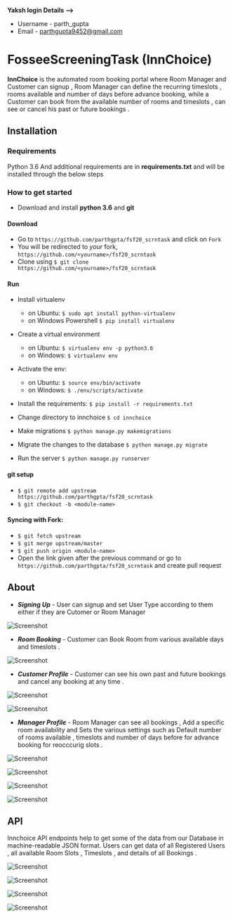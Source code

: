 **Yaksh login Details -->**

* Username - parth_gupta
* Email - parthgupta9452@gmail.com
# FosseeScreeningTask (InnChoice)

**InnChoice** is the automated room booking portal where Room Manager and Customer can signup , Room Manager can define the recurring timeslots , rooms available and number of days before advance booking, while a Customer can book from the available number of rooms and timeslots , can see or cancel his past or future bookings . 

## Installation

### Requirements

Python 3.6 
And additional requirements are in **requirements.txt** and will be installed through the below steps

### How to get started

* Download and install **python 3.6** and **git**
#### Download
* Go to `https://github.com/parthgpta/fsf20_scrntask` and click on `Fork`
* You will be redirected to *your* fork, `https://github.com/<yourname>/fsf20_scrntask`
* Clone using `$ git clone https://github.com/<yourname>/fsf20_scrntask`
#### Run
* Install virtualenv  
    - on Ubuntu: `$ sudo apt install python-virtualenv`  
    - on Windows Powershell `$ pip install virtualenv`  
* Create a virtual environment  
    - on Ubuntu: `$ virtualenv env -p python3.6`  
    - on Windows: `$ virtualenv env`  
* Activate the env:
    - on Ubuntu: `$ source env/bin/activate`  
    - on Windows: `$ ./env/scripts/activate`  
* Install the requirements: `$ pip install -r requirements.txt`

* Change directory to innchoice `$ cd innchoice`
* Make migrations `$ python manage.py makemigrations`  
* Migrate the changes to the database `$ python manage.py migrate`  
* Run the server `$ python manage.py runserver`
#### git setup
* `$ git remote add upstream https://github.com/parthgpta/fsf20_scrntask`
* `$ git checkout -b <module-name>`


#### Syncing with Fork:
* `$ git fetch upstream`
* `$ git merge upstream/master`
* `$ git push origin <module-name>`
* Open the link given after the previous command or go to `https://github.com/parthgpta/fsf20_scrntask` and create pull request

## About
* **_Signing Up_** - User can signup and set User Type according to them either if they are Cutomer or Room Manager


![Screenshot](signup.png)

* **_Room Booking_** - Customer can Book Room from various available days and timeslots . 


![Screenshot](book.png)




* **_Customer Profile_** - Customer can see his own past and future bookings and cancel any booking at any time . 


![Screenshot](customer_profile.png)

![Screenshot](customer_bookings.png)




* **_Manager Profile_** - Room Manager can see all bookings , Add a specific room availability and Sets the various settings such as Default number of rooms available , timeslots and number of days before for advance booking for reocccurig slots .  


![Screenshot](manager_profile.png)


![Screenshot](managerp_2.png)


![Screenshot](managerp_3.png)


![Screenshot](managerp_1.png)



## API
Innchoice API endpoints help to get some of the data from our Database in machine-readable JSON format. Users can get data of all Registered Users , all available Room Slots , Timeslots , and details of all Bookings .

![Screenshot](api1.png)

![Screenshot](api2.png)

![Screenshot](api3.png)

![Screenshot](api4.png)

